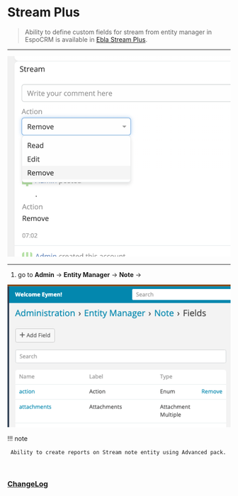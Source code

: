 # Stream Plus <a href="https://www.eblasoft.com.tr/espocrm-extension-page/stream-plus" target="_blank" id="ext-version" data-id="63495a03a3a8bfd09"></a>

> Ability to define custom fields for stream from entity manager in EspoCRM is available
> in [Ebla Stream Plus](https://www.eblasoft.com.tr/espocrm-extension-page/stream-plus).
>


---


![Stream Plus](../../_static/images/extensions/ebla-stream-plus/stream-plus.png)


---

1. go to **Admin** -> **Entity Manager** -> **Note** ->

![Stream Plus](../../_static/images/extensions/ebla-stream-plus/stream-plus-op.png)

!!! note

     Ability to create reports on Stream note entity using Advanced pack.

<br>

### <font color=gray> [ChangeLog](changelog.md) </font>